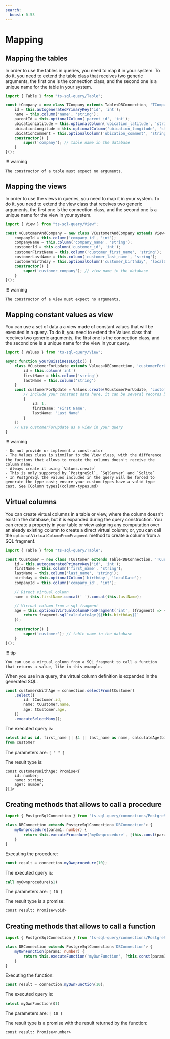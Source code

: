 ```yaml
---
search:
  boost: 0.53
---
```

# Mapping

## Mapping the tables

In order to use the tables in queries, you need to map it in your system. To do it, you need to extend the table class that receives two generic arguments, the first one is the connection class, and the second one is a unique name for the table in your system.

```ts
import { Table } from "ts-sql-query/Table";

const tCompany = new class TCompany extends Table<DBConnection, 'TCompany'> {
    id = this.autogeneratedPrimaryKey('id', 'int');
    name = this.column('name', 'string');
    parentId = this.optionalColumn('parent_id', 'int');
    ubicationLatitude = this.optionalColumn('ubication_latitude', 'string');
    ubicationLongitude = this.optionalColumn('ubication_longitude', 'string');
    ubicationComment = this.optionalColumn('ubication_comment', 'string');
    constructor() {
        super('company'); // table name in the database
    }
}();
```

!!! warning

    The constructor of a table must expect no arguments.

## Mapping the views

In order to use the views in queries, you need to map it in your system. To do it, you need to extend the view class that receives two generic arguments, the first one is the connection class, and the second one is a unique name for the view in your system.

```ts
import { View } from "ts-sql-query/View";

const vCustomerAndCompany = new class VCustomerAndCompany extends View<DBConnection, 'VCustomerAndCompany'> {
    companyId = this.column('company_id', 'int');
    companyName = this.column('company_name', 'string');
    customerId = this.column('customer_id', 'int');
    customerFirstName = this.column('customer_first_name', 'string');
    customerLastName = this.column('customer_last_name', 'string');
    customerBirthday = this.optionalColumn('customer_birthday', 'localDate');
    constructor() {
        super('customer_company'); // view name in the database
    }
}();
```

!!! warning

    The constructor of a view must expect no arguments.

## Mapping constant values as view

You can use a set of data a a view made of constant values that will be executed in a query. To do it, you need to extend the Values class that receives two generic arguments, the first one is the connection class, and the second one is a unique name for the view in your query.

```ts
import { Values } from "ts-sql-query/View";

async function yourBuissinessLogic() {
    class VCustomerForUpdate extends Values<DBConnection, 'customerForUpdate'> {
        id = this.column('int')
        firstName = this.column('string')
        lastName = this.column('string')
    }
    const customerForUpdate = Values.create(VCustomerForUpdate, 'customerForUpdate', [
        // Include your constant data here, it can be several records but must contains a least one.
        { 
            id: 1,
            firstName: 'First Name',
            lastName: 'Last Name'
        }
    ])
    // Use customerForUpdate as a view in your query
}
```

!!! warning

    - Do not provide or implement a constructor
    - The Values class is simmilar to the View class, with the difference the fuctions that allows to create the columns doesn't receive the column name.
    - Always create it using `Values.create`
    - This is only supported by `PostgreSql`, `SqlServer` and `Sqlite`
    - In PostgreSql the values included in the query will be forced to generate the type cast; ensure your custom types have a valid type cast. See [Column types](column-types.md)

## Virtual columns

You can create virtual columns in a table or view, where the column doesn't exist in the database, but it is expanded during the query construction. You can create a property in your table or view asigning any computation over an aleady existing column to create a direct virtual column; or, you can call the `optionalVirtualColumnFromFragment` method to create a column from a SQL fragment.

```ts
import { Table } from "ts-sql-query/Table";

const tCustomer = new class TCustomer extends Table<DBConnection, 'TCustomer'> {
    id = this.autogeneratedPrimaryKey('id', 'int');
    firstName = this.column('first_name', 'string');
    lastName = this.column('last_name', 'string');
    birthday = this.optionalColumn('birthday', 'localDate');
    companyId = this.column('company_id', 'int');

    // Direct virtual column
    name = this.firstName.concat(' ').concat(this.lastName);

    // Virtual column from a sql fragment
    age = this.optionalVirtualColumnFromFragment('int', (fragment) => {
        return fragment.sql`calculateAge(${this.birthday})`
    });

    constructor() {
        super('customer'); // table name in the database
    }
}();
```

!!! tip

    You can use a virtual column from a SQL fragment to call a function that returns a value, like in this example.

When you use in a query, the virtual column definition is expanded in the generated SQL.

```ts
const customersWithAge = connection.selectFrom(tCustomer)
    .select({
        id: tCustomer.id,
        name: tCustomer.name,
        age: tCustomer.age,
    })
    .executeSelectMany();
```

The executed query is:
```sql
select id as id, first_name || $1 || last_name as name, calculateAge(birthday) as age 
from customer
```

The parameters are: `[ " " ]`

The result type is:
```tsx
const customersWithAge: Promise<{
    id: number;
    name: string;
    age?: number;
}[]>
```

## Creating methods that allows to call a procedure

```ts
import { PostgreSqlConnection } from "ts-sql-query/connections/PostgreSqlConnection";

class DBConnection extends PostgreSqlConnection<'DBConnection'> { 
    myOwnprocedure(param1: number) {
        return this.executeProcedure('myOwnprocedure', [this.const(param1, 'int')]);
    }
}
```

Executing the procedure:
```ts
const result = connection.myOwnprocedure(10);
```

The executed query is:
```sql
call myOwnprocedure($1)
```

The parameters are: `[ 10 ]`

The result type is a promise:
```tsx
const result: Promise<void>
```

## Creating methods that allows to call a function

```ts
import { PostgreSqlConnection } from "ts-sql-query/connections/PostgreSqlConnection";

class DBConnection extends PostgreSqlConnection<'DBConnection'> { 
    myOwnFunction(param1: number) {
        return this.executeFunction('myOwnFunction', [this.const(param1, 'int')], 'int', 'required');
    }
}
```

Executing the function:
```ts
const result = connection.myOwnFunction(10);
```

The executed query is:
```sql
select myOwnFunction($1)
```

The parameters are: `[ 10 ]`

The result type is a promise with the result returned by the function:
```tsx
const result: Promise<number>
```
